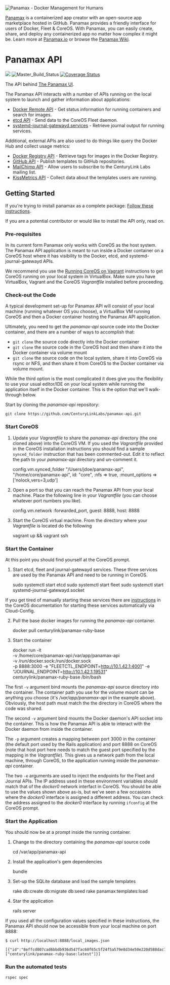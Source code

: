 ![Panamax - Docker Management for Humans](http://panamax.ca.tier3.io/panamax_ui_wiki_screens/panamax_logo-title.png)

[Panamax](http://panamax.io) is a containerized app creator with an open-source app marketplace hosted in GitHub. Panamax provides a friendly interface for users of Docker, Fleet & CoreOS. With Panamax, you can easily create, share, and deploy any containerized app no matter how complex it might be. Learn more at [Panamax.io](http://panamax.io) or browse the [Panamax Wiki](https://github.com/CenturyLinkLabs/panamax-ui/wiki).

# Panamax API
[![](https://badge.imagelayers.io/centurylink/panamax-api.svg)](https://imagelayers.io/?images=centurylink/panamax-api:latest 'Get your own badge on imagelayers.io')
![Master_Build_Status](https://circleci.com/gh/CenturyLinkLabs/panamax-api/tree/master.png?circle-token=efb1740d6408884a8e02518ad59b71bd4f81a627)
[![Coverage Status](https://coveralls.io/repos/CenturyLinkLabs/panamax-api/badge.png)](https://coveralls.io/r/CenturyLinkLabs/panamax-api)

The API behind [The Panamax UI](https://github.com/CenturyLinkLabs/panamax-ui).

The Panamax API interacts with a number of APIs running on the local system to launch and gather information about applications:

* [Docker Remote API](https://docs.docker.com/reference/api/docker_remote_api_v1.12/) - Get status information for running containers and search for images.
* [etcd API](https://coreos.com/docs/distributed-configuration/etcd-api/) - Send data to the CoreOS Fleet daemon.
* [systemd-journal-gatewayd.services](http://www.freedesktop.org/software/systemd/man/systemd-journal-gatewayd.service.html) - Retrieve journal output for running services.

Additional, external APIs are also used to do things like query the Docker Hub and collect usage metrics:

* [Docker Registry API](https://docs.docker.com/reference/api/registry_api/) - Retrieve tags for images in the Docker Registry.
* [GitHub API](https://developer.github.com/v3/) - Publish templates to GitHub repositories.
* [MailChimp API](http://apidocs.mailchimp.com/) - Allow users to subscribe to the CenturyLink Labs mailing list.
* [KissMetrics API](http://support.kissmetrics.com/apis/specifications.html) - Collect data about the templates users are running.

## Getting Started

If you're trying to install panamax as a complete package: [Follow these instructions](http://panamax.io/get-panamax).

If you are a potential contributor or would like to install the API only, read on.

### Pre-requisites
In its current form Panamax only works with CoreOS as the host system. The Panamax API application is meant to run inside a Docker container on a CoreOS host where it has visibility to the Docker, etcd, and systemd-journal-gatewayd APIs.

We recommend you use the [Running CoreOS on Vagrant](https://coreos.com/docs/running-coreos/platforms/vagrant/) instructions to get CoreOS running on your local system in VirtualBox. Make sure you have VirtualBox, Vagrant and the CoreOS *Vagrantfile* installed before proceeding.

### Check-out the Code
A typical development set-up for Panamax API will consist of your local machine (running whatever OS you choose), a VirtualBox VM running CoreOS and then a Docker container hosting the Panamax API application.

Ultimately, you need to get the *panamax-api* source code into the Docker container, and there are a number of ways to accomplish that:

* `git clone` the source code directly into the Docker container
* `git clone` the source code in the CoreOS host and then share it into the Docker container via volume mount
* `git clone` the source code on the local system, share it into CoreOS via rsync or NFS, and then share it from CoreOS to the Docker container via volume mount.

While the third option is the most complicated it does give you the flexibility to use your usual editor/IDE on your local system while running the application itself in the Docker container. This is the option that we'll walk-through below.

Start by cloning the *panamax-api* repository:

	git clone https://github.com/CenturyLinkLabs/panamax-api.git

### Start CoreOS

1) Update your *Vagrantfile* to share the *panamax-api* directory (the one cloned above) into the CoreOS VM. If you used the *Vagrantfile* provided in the CoreOS installation instructions you should find a sample `synced_folder` instruction that has been commented-out. Edit it to reflect the path to your *panamax-api* directory and un-comment it.

	config.vm.synced_folder "/Users/jdoe/panamax-api", "/home/core/panamax-api", 
	  id: "core", :nfs => true, :mount_options => ['nolock,vers=3,udp']

2) Open a port so that you can reach the Panamax API from your local machine. Place the following line in your *Vagrantfile* (you can choose whatever port numbers you like).

	config.vm.network :forwarded_port, guest: 8888, host: 8888
	
3) Start the CoreOS virtual machine. From the directory where your *Vagrantfile* is located do the following

	vagrant up && vagrant ssh
	

### Start the Container

At this point you should find yourself at the CoreOS prompt.

1) Start etcd, fleet and journal-gatewayd services. These three services are used by the Panamax API and need to be running in CoreOS.

	sudo systemctl start etcd
	sudo systemctl start fleet
	sudo systemctl start systemd-journal-gatewayd.socket

If you get tired of manually starting these services there are [instructions](https://coreos.com/docs/running-coreos/platforms/vagrant/#single-machine) in the CoreOS documentation for starting these services automatically via Cloud-Config.

2) Pull the base docker images for running the *panamax-api* container.

    docker pull centurylink/panamax-ruby-base
    
3) Start the container

	docker run -it \
	  -v /home/core/panamax-api:/var/app/panamax-api \
	  -v /run/docker.sock:/run/docker.sock \
	  -p 8888:3000 
	  -e "FLEETCTL_ENDPOINT=http://10.1.42.1:4001" 
	  -e "JOURNAL_ENDPOINT=http://10.1.42.1:19531" \
	  centurylink/panamax-ruby-base /bin/bash
	  
The first `-v` argument bind mounts the *panamax-api* source directory into the container. The container path you use for the volume mount can be anything you choose (it's */var/app/panamax-api* in the example above). Obviously, the host path must match the the directory in CoreOS where the code was shared.

The second `-v` argument bind mounts the Docker daemon's API socket into the container. This is how the Panamax API is able to interact with the Docker daemon from inside the container.

The `-p` argument creates a mapping between port 3000 in the container (the default port used by the Rails application) and port 8888 on CoreOS (note that host port here needs to match the guest port specified by the mapping in the *Vagrantfile*). This gives us a network path from the local machine, through CoreOS, to the application running inside the *panamax-api* container.

The two `-e` arguments are used to inject the endpoints for the Fleet and Journal APIs. The IP address used in these environment variables should match that of the *docker0* network interfact in CoreOS. You should be able to use the values shown above as-is, but we've seen a few occasions where the *docker0* interface is assigned a different address. You can check the address assigned to the *docker0* interface by running `ifconfig` at the CoreOS prompt.

### Start the Application

You should now be at a prompt inside the running container. 

1) Change to the directory containing the *panamax-api* source code

	cd /var/app/panamax-api

2) Install the application's gem dependencies
	
	bundle
	
3) Set-up the SQLite database and load the sample templates

	rake db:create db:migrate db:seed
	rake panamax:templates:load

4) Star the application

	rails server

If you used all the configuration values specified in these instructions, the Panamax API should now be accessible from your local machine on port 8888:

	$ curl http://localhost:8888/local_images.json
	
	[{"id":"8effcd007cad6bbdb936d547fac60f65c5f24f5a579e8d34e50e220d588dac70","virtual_size":436409804,"tags":["centurylink/panamax-ruby-base:latest"]}]
	
### Run the automated tests
```
rspec spec
```
